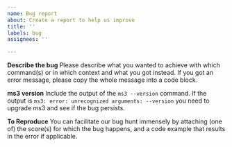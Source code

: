 ```yaml
---
name: Bug report
about: Create a report to help us improve
title: ''
labels: bug
assignees: ''

---
```


**Describe the bug**
Please describe what you wanted to achieve with which command(s) or in which context and what you got instead. If you got an error message, please copy the whole message into a code block.

**ms3 version**
Include the output of the ``ms3 --version`` command. If the output is `ms3: error: unrecognized arguments: --version` you need to upgrade ms3 and see if the bug persists.

**To Reproduce**
You can facilitate our bug hunt immensely by attaching (one of) the score(s) for which the bug happens, and a code example that results in the error if applicable.
